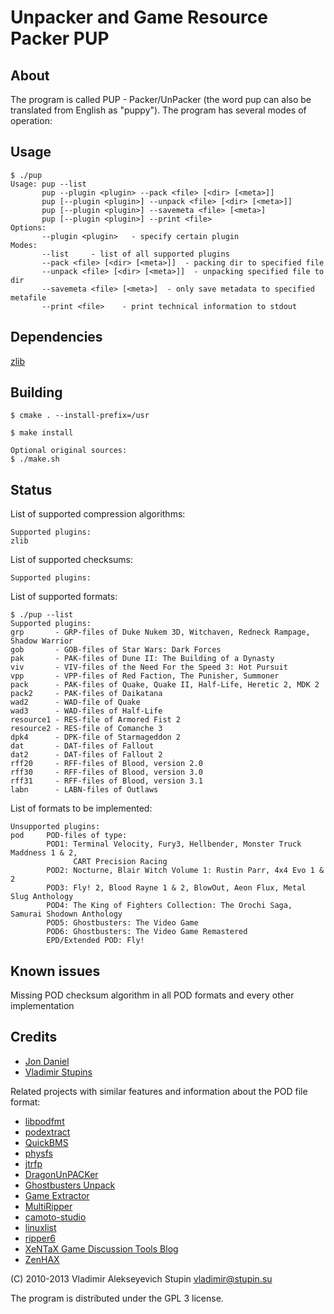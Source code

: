 Unpacker and Game Resource Packer PUP
=====================================

About
-----

The program is called PUP - Packer/UnPacker (the word pup can also be translated from English as "puppy"). The program has several modes of operation:


Usage
-------------
    $ ./pup
    Usage: pup --list
           pup --plugin <plugin> --pack <file> [<dir> [<meta>]]
           pup [--plugin <plugin>] --unpack <file> [<dir> [<meta>]]
           pup [--plugin <plugin>] --savemeta <file> [<meta>]
           pup [--plugin <plugin>] --print <file>
    Options:
           --plugin <plugin>   - specify certain plugin
    Modes:
           --list     - list of all supported plugins
           --pack <file> [<dir> [<meta>]]  - packing dir to specified file
           --unpack <file> [<dir> [<meta>]]  - unpacking specified file to dir
           --savemeta <file> [<meta>]  - only save metadata to specified metafile
           --print <file>    - print technical information to stdout

Dependencies
------------

[zlib][]

Building
--------

    $ cmake . --install-prefix=/usr

    $ make install

    Optional original sources:
    $ ./make.sh

Status
------

List of supported compression algorithms:

    Supported plugins:
    zlib   

List of supported checksums:

    Supported plugins:

List of supported formats:

    $ ./pup --list
    Supported plugins:
    grp       - GRP-files of Duke Nukem 3D, Witchaven, Redneck Rampage, Shadow Warrior
    gob       - GOB-files of Star Wars: Dark Forces
    pak       - PAK-files of Dune II: The Building of a Dynasty
    viv       - VIV-files of the Need For the Speed 3: Hot Pursuit
    vpp       - VPP-files of Red Faction, The Punisher, Summoner
    pack      - PAK-files of Quake, Quake II, Half-Life, Heretic 2, MDK 2
    pack2     - PAK-files of Daikatana
    wad2      - WAD-file of Quake
    wad3      - WAD-files of Half-Life
    resource1 - RES-file of Armored Fist 2
    resource2 - RES-file of Comanche 3
    dpk4      - DPK-file of Starmageddon 2
    dat       - DAT-files of Fallout
    dat2      - DAT-files of Fallout 2
    rff20     - RFF-files of Blood, version 2.0
    rff30     - RFF-files of Blood, version 3.0
    rff31     - RFF-files of Blood, version 3.1
    labn      - LABN-files of Outlaws

List of formats to be implemented:

    Unsupported plugins:
    pod     POD-files of type:
            POD1: Terminal Velocity, Fury3, Hellbender, Monster Truck Maddness 1 & 2,
                  CART Precision Racing
            POD2: Nocturne, Blair Witch Volume 1: Rustin Parr, 4x4 Evo 1 & 2
            POD3: Fly! 2, Blood Rayne 1 & 2, BlowOut, Aeon Flux, Metal Slug Anthology
            POD4: The King of Fighters Collection: The Orochi Saga, Samurai Shodown Anthology
            POD5: Ghostbusters: The Video Game
            POD6: Ghostbusters: The Video Game Remastered
            EPD/Extended POD: Fly!

Known issues
------------

Missing POD checksum algorithm in all POD formats and every other implementation

Credits
-------

- [Jon Daniel][jopadan/pup]
- [Vladimir Stupins][stupin/pup]

[jopadan/pup]: https://github.com/jopadan/pup "Jon Daniel"
[stupin/pup]: https://stupin.su/git/stupin/pup "Vladimir Alekseyevich Stupins"

Related projects with similar features and information about the POD file format:

- [libpodfmt][]
- [podextract][]
- [QuickBMS][]
- [physfs][]
- [jtrfp][]
- [DragonUnPACKer][]
- [Ghostbusters Unpack][]
- [Game Extractor][]
- [MultiRipper][]
- [camoto-studio][]
- [linuxlist][]
- [ripper6][]
- [XeNTaX Game Discussion Tools Blog][]
- [ZenHAX][]

[zlib]: http://www.zlib.net
[libzip]: https://github.com/nih-at/libzip
[libpodfmt]: https://github.com/jopadan/libpodfmt
[podextract]: https://github.com/ghoost82/podextract 
[QuickBMS]: https://aluigi.altervista.org/quickbms.htm
[physfs]: https://github.com/jopadan/physfs
[jtrfp]: https://github.com/jtrfp/jtrfp
[DragonUnPACKer]: https://github.com/elbereth/DragonUnPACKer
[Ghostbusters Unpack]: http://svn.gib.me/public/ghostbusters/trunk/
[Game Extractor]: http://www.watto.org
[MultiRipper]: https://github.com/matteobaccan/MultiRipper
[camoto-studio]: https://github.com/Malvineous/camoto-studio
[linuxlist]: https://github.com/Malvineous/linuxlist
[ripper6]: https://github.com/Malvineous/ripper6
[XeNTaX Game Discussion Tools Blog]: https://forum.xentax.com/blog/
[ZenHAX]: https://zenhax.com/

(C) 2010-2013 Vladimir Alekseyevich Stupin <vladimir@stupin.su>

The program is distributed under the GPL 3 license.
